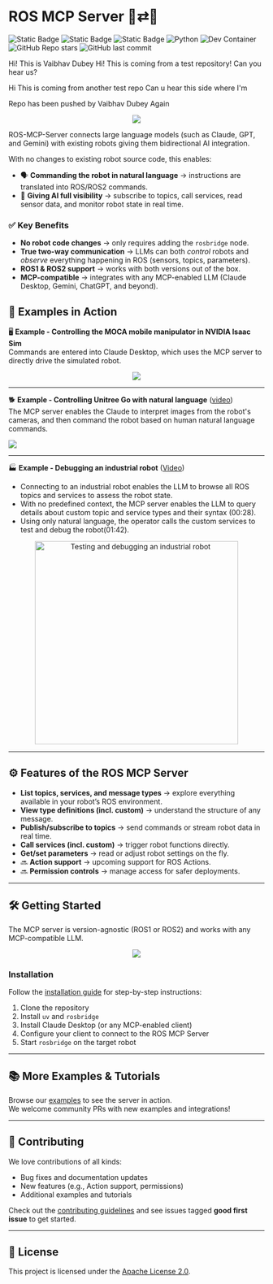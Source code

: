 # ROS MCP Server 🧠⇄🤖

![Static Badge](https://img.shields.io/badge/ROS-Available-green)
![Static Badge](https://img.shields.io/badge/ROS2-Available-green)
![Static Badge](https://img.shields.io/badge/License-Apache%202.0-blue)
![Python](https://img.shields.io/badge/python-3.10%2B-blue)
![Dev Container](https://img.shields.io/badge/Dev-Container%20Ready-blue)
![GitHub Repo stars](https://img.shields.io/github/stars/robotmcp/ros-mcp-server?style=social)
![GitHub last commit](https://img.shields.io/github/last-commit/robotmcp/ros-mcp-server)

<!-- mcp-name: io.github.robotmcp/ros-mcp-server -->
Hi! This is Vaibhav Dubey
Hi! This is coming from a test repository! Can you hear us?

Hi This is coming from another test repo
Can u hear this side where I'm 


Repo has been pushed by Vaibhav Dubey Again 


<p align="center">
  <img src="https://github.com/robotmcp/ros-mcp-server/blob/main/docs/images/framework.png"/>
</p>

ROS-MCP-Server connects large language models (such as Claude, GPT, and Gemini) with existing robots giving them bidirectional AI integration.  

With no changes to existing robot source code, this enables:
- 🗣 **Commanding the robot in natural language** → instructions are translated into ROS/ROS2 commands.  
- 👀 **Giving AI full visibility** → subscribe to topics, call services, read sensor data, and monitor robot state in real time.  


### ✅ Key Benefits  

- **No robot code changes** → only requires adding the `rosbridge` node.  
- **True two-way communication** → LLMs can both *control* robots and *observe* everything happening in ROS (sensors, topics, parameters).  
- **ROS1 & ROS2 support** → works with both versions out of the box.  
- **MCP-compatible** → integrates with any MCP-enabled LLM (Claude Desktop, Gemini, ChatGPT, and beyond).   

## 🎥 Examples in Action  

🖥️ **Example - Controlling the MOCA mobile manipulator in NVIDIA Isaac Sim**  
Commands are entered into Claude Desktop, which uses the MCP server to directly drive the simulated robot.  

<p align="center">
  <img src="https://github.com/robotmcp/ros-mcp-server/blob/main/docs/images/result.gif" />
</p>  

---
🐕 **Example - Controlling Unitree Go with natural language**  ([video](https://youtu.be/RW9_FgfxWzs?si=8bdhpHNYaupzi9q3))  
The MCP server enables the Claude to interpret images from the robot's cameras, and then command the robot based on human natural language commands. 

<p align="left">
  <img src="https://contoro.com/asset/media/demo_go2.gif" />
</p>  

---
🏭 **Example - Debugging an industrial robot** ([Video](https://youtu.be/SrHzC5InJDA))  
- Connecting to an industrial robot enables the LLM to browse all ROS topics and services to assess the robot state. 
- With no predefined context, the MCP server enables the LLM to query details about custom topic and service types and their syntax (00:28). 
- Using only natural language, the operator calls the custom services to test and debug the robot(01:42). 

<p align="center">
  <a href="https://contoroinc.sharepoint.com/:v:/s/SandboxNewBusiness/EVh2t2_YG9BEl-Bw-8k6xucBcEv7XebJv1MtqLTIfrQpig?e=deu3YO">
    <img src="https://github.com/robotmcp/ros-mcp-server/blob/main/docs/images/Contoro_robot.png" width="400" alt="Testing and debugging an industrial robot" />
  </a>
</p>

---

## ⚙️ Features of the ROS MCP Server  

- **List topics, services, and message types** → explore everything available in your robot’s ROS environment.  
- **View type definitions (incl. custom)** → understand the structure of any message.  
- **Publish/subscribe to topics** → send commands or stream robot data in real time.  
- **Call services (incl. custom)** → trigger robot functions directly.  
- **Get/set parameters** → read or adjust robot settings on the fly.  
- 🔜 **Action support** → upcoming support for ROS Actions.  
- 🔜 **Permission controls** → manage access for safer deployments.  

---

## 🛠 Getting Started  

The MCP server is version-agnostic (ROS1 or ROS2) and works with any MCP-compatible LLM.  

<p align="center">
  <img src="https://github.com/robotmcp/ros-mcp-server/blob/main/docs/images/MCP_topology.png"/>
</p>  

### Installation  

Follow the [installation guide](docs/installation.md) for step-by-step instructions:  
1. Clone the repository  
2. Install `uv` and `rosbridge`  
3. Install Claude Desktop (or any MCP-enabled client)  
4. Configure your client to connect to the ROS MCP Server  
5. Start `rosbridge` on the target robot  

---

## 📚 More Examples & Tutorials  

Browse our [examples](examples) to see the server in action.  
We welcome community PRs with new examples and integrations!  

---

## 🤝 Contributing  

We love contributions of all kinds:  
- Bug fixes and documentation updates  
- New features (e.g., Action support, permissions)  
- Additional examples and tutorials  

Check out the [contributing guidelines](docs/contributing.md) and see issues tagged **good first issue** to get started.  

---

## 📜 License  

This project is licensed under the [Apache License 2.0](LICENSE).  
